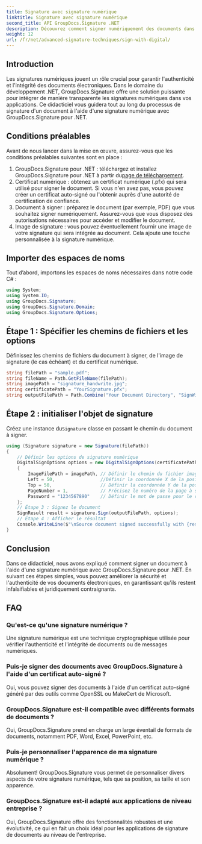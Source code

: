 ```yaml
---
title: Signature avec signature numérique
linktitle: Signature avec signature numérique
second_title: API GroupDocs.Signature .NET
description: Découvrez comment signer numériquement des documents dans .NET à l'aide de GroupDocs.Signature. Améliorez la sécurité et l’authenticité avec ce didacticiel complet.
weight: 12
url: /fr/net/advanced-signature-techniques/sign-with-digital/
---
```

## Introduction
Les signatures numériques jouent un rôle crucial pour garantir l'authenticité et l'intégrité des documents électroniques. Dans le domaine du développement .NET, GroupDocs.Signature offre une solution puissante pour intégrer de manière transparente les signatures numériques dans vos applications. Ce didacticiel vous guidera tout au long du processus de signature d'un document à l'aide d'une signature numérique avec GroupDocs.Signature pour .NET.
## Conditions préalables
Avant de nous lancer dans la mise en œuvre, assurez-vous que les conditions préalables suivantes sont en place :
1.  GroupDocs.Signature pour .NET : téléchargez et installez GroupDocs.Signature pour .NET à partir du[page de téléchargement](https://releases.groupdocs.com/signature/net/).
2. Certificat numérique : obtenez un certificat numérique (.pfx) qui sera utilisé pour signer le document. Si vous n'en avez pas, vous pouvez créer un certificat auto-signé ou l'obtenir auprès d'une autorité de certification de confiance.
3. Document à signer : préparez le document (par exemple, PDF) que vous souhaitez signer numériquement. Assurez-vous que vous disposez des autorisations nécessaires pour accéder et modifier le document.
4. Image de signature : vous pouvez éventuellement fournir une image de votre signature qui sera intégrée au document. Cela ajoute une touche personnalisée à la signature numérique.

## Importer des espaces de noms
Tout d’abord, importons les espaces de noms nécessaires dans notre code C# :
```csharp
using System;
using System.IO;
using GroupDocs.Signature;
using GroupDocs.Signature.Domain;
using GroupDocs.Signature.Options;
```
## Étape 1 : Spécifier les chemins de fichiers et les options
Définissez les chemins de fichiers du document à signer, de l'image de signature (le cas échéant) et du certificat numérique.
```csharp
string filePath = "sample.pdf";
string fileName = Path.GetFileName(filePath);
string imagePath = "signature_handwrite.jpg";
string certificatePath = "YourSignature.pfx";
string outputFilePath = Path.Combine("Your Document Directory", "SignWithDigital", fileName);
```
## Étape 2 : initialiser l'objet de signature
 Créez une instance du`Signature` classe en passant le chemin du document à signer.
```csharp
using (Signature signature = new Signature(filePath))
{
    // Définir les options de signature numérique
    DigitalSignOptions options = new DigitalSignOptions(certificatePath)
    {
        ImageFilePath = imagePath, // Définir le chemin du fichier image (facultatif)
        Left = 50,                 //Définir la coordonnée X de la position de la signature
        Top = 50,                  // Définir la coordonnée Y de la position de la signature
        PageNumber = 1,            // Précisez le numéro de la page à signer
        Password = "1234567890"    // Définir le mot de passe pour le certificat (si nécessaire)
    };
    // Étape 3 : Signez le document
    SignResult result = signature.Sign(outputFilePath, options);
    // Étape 4 : Afficher le résultat
    Console.WriteLine($"\nSource document signed successfully with {result.Succeeded.Count} signature(s).\nFile saved at {outputFilePath}.");
}
```

## Conclusion
Dans ce didacticiel, nous avons expliqué comment signer un document à l'aide d'une signature numérique avec GroupDocs.Signature pour .NET. En suivant ces étapes simples, vous pouvez améliorer la sécurité et l'authenticité de vos documents électroniques, en garantissant qu'ils restent infalsifiables et juridiquement contraignants.
## FAQ
### Qu'est-ce qu'une signature numérique ?
Une signature numérique est une technique cryptographique utilisée pour vérifier l'authenticité et l'intégrité de documents ou de messages numériques.
### Puis-je signer des documents avec GroupDocs.Signature à l'aide d'un certificat auto-signé ?
Oui, vous pouvez signer des documents à l'aide d'un certificat auto-signé généré par des outils comme OpenSSL ou MakeCert de Microsoft.
### GroupDocs.Signature est-il compatible avec différents formats de documents ?
Oui, GroupDocs.Signature prend en charge un large éventail de formats de documents, notamment PDF, Word, Excel, PowerPoint, etc.
### Puis-je personnaliser l'apparence de ma signature numérique ?
Absolument! GroupDocs.Signature vous permet de personnaliser divers aspects de votre signature numérique, tels que sa position, sa taille et son apparence.
### GroupDocs.Signature est-il adapté aux applications de niveau entreprise ?
Oui, GroupDocs.Signature offre des fonctionnalités robustes et une évolutivité, ce qui en fait un choix idéal pour les applications de signature de documents au niveau de l'entreprise.